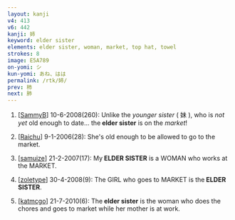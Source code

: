 ```yaml
---
layout: kanji
v4: 413
v6: 442
kanji: 姉
keyword: elder sister
elements: elder sister, woman, market, top hat, towel
strokes: 8
image: E5A789
on-yomi: シ
kun-yomi: あね、はは
permalink: /rtk/姉/
prev: 柿
next: 肺
---
```


1) [<a href="http://kanji.koohii.com/profile/SammyB">SammyB</a>] 10-6-2008(260): Unlike the <em>younger sister</em> ( 妹 ), who is <em>not yet</em> old enough to date... the<strong> elder sister</strong> is on the <em>market</em>!

2) [<a href="http://kanji.koohii.com/profile/Raichu">Raichu</a>] 9-1-2006(28): She&#039;s old enough to be allowed to go to the market.

3) [<a href="http://kanji.koohii.com/profile/samuize">samuize</a>] 21-2-2007(17): My<strong> ELDER SISTER</strong> is a WOMAN who works at the MARKET.

4) [<a href="http://kanji.koohii.com/profile/zoletype">zoletype</a>] 30-4-2008(9): The GIRL who goes to MARKET is the<strong> ELDER SISTER</strong>.

5) [<a href="http://kanji.koohii.com/profile/katmcgo">katmcgo</a>] 21-7-2010(6): The<strong> elder sister</strong> is the woman who does the chores and goes to market while her mother is at work.

